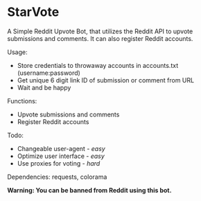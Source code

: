 # StarVote
A Simple Reddit Upvote Bot, that utilizes the Reddit API to upvote submissions and comments. It can also register Reddit accounts.

Usage:
* Store credentials to throwaway accounts in accounts.txt (username:password)
* Get unique 6 digit link ID of submission or comment from URL
* Wait and be happy


Functions:
* Upvote submissions and comments
* Register Reddit accounts


Todo:
* Changeable user-agent - *easy*
* Optimize user interface - *easy*
* Use proxies for voting - *hard*


Dependencies: requests, colorama

**Warning: You can be banned from Reddit using this bot.**